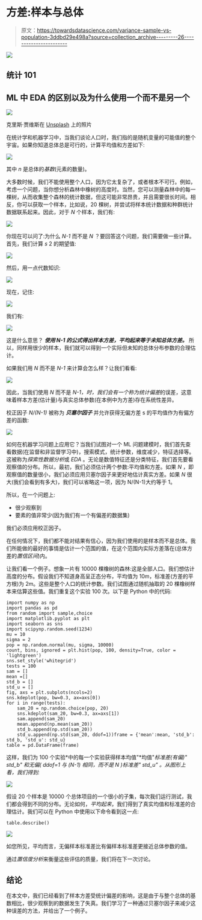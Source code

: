 # 方差:样本与总体

> 原文：<https://towardsdatascience.com/variance-sample-vs-population-3ddbd29e498a?source=collection_archive---------26----------------------->

![](img/d5372f3537f8db29db75ffdf2114add3.png)

## 统计 101

## ML 中 EDA 的区别以及为什么使用一个而不是另一个

![](img/a9a1687e4b2f7398bb42fd2189666393.png)

克里斯·贾维斯在 [Unsplash](https://unsplash.com/s/photos/abacus?utm_source=unsplash&utm_medium=referral&utm_content=creditCopyText) 上的照片

在统计学和机器学习中，当我们谈论人口时，我们指的是随机变量的可能值的整个宇宙。如果你知道总体总是可行的，计算平均值和方差如下:

![](img/97e74bb2f64731c2e60e574c84107310.png)

其中 *n* 是总体的*基数*(元素的数量)。

大多数时候，我们不能使用整个人口，因为它太复杂了，或者根本不可行。例如，考虑一个问题，当你想分析森林中橡树的高度时。当然，您可以测量森林中的每一棵树，从而收集整个森林的统计数据，但这可能非常昂贵，并且需要很长时间。相反，你可以获取一个样本，比如说，20 棵树，并尝试将样本统计数据和种群统计数据联系起来。因此，对于 *N* 个样本，我们有:

![](img/b991c3373b88bb6429de763e3ad56bfd.png)

你现在可以问了:为什么 *N-1* 而不是 *N* ？要回答这个问题，我们需要做一些计算。首先，我们计算 *s* 2 的期望值:

![](img/ea3275d1ef6e04bee44d36dc1357c204.png)

然后，用一点代数知识:

![](img/a907ce1ef88b6b4de303cf60a837a8df.png)

现在，记住:

![](img/568b71582ec9fb17ea7ff7ac0ae70496.png)

我们有:

![](img/85abb70ae7e7933627f7ba16e8fce02d.png)

这是什么意思？ ***使用 N-1 的公式得出样本方差，平均起来等于未知总体方差。*** 所以，同样用很少的样本，我们就可以得到一个实际但未知的总体分布参数的合理估计。

如果我们用 *N* 而不是 *N-1* 来计算会怎么样？让我们看看:

![](img/9ae0726ae3c4d88026711e561e3ccb56.png)

因此，当我们使用 *N* 而不是 *N-1，*时，我们会有一个称为*统计偏差*的误差，这意味着样本方差(估计量)与真实总体参数(在本例中为方差)存在系统性差异。

校正因子 *N/(N-1)* 被称为 ***贝塞尔因子*** 并允许获得无偏方差 s 的平均值作为有偏方差的函数:

![](img/d04ae1a9b49f53ebf5afa543673a809d.png)

如何在机器学习问题上应用它？当我们试图对一个 ML 问题建模时，我们首先查看数据(在监督和非监督学习中)，搜索模式，统计参数，维度减少，特征选择等。这被称为*探索性数据分析*或 *EDA* 。无论是数值特征还是分类特征，我们首先要看观察值的分布。所以，最初，我们必须估计两个参数:平均值和方差。如果 *N* ，即观察值的数量很小，我们必须应用贝塞尔因子来更好地估计真实方差。如果 *N* 很大(我们会看到有多大)，我们可以省略这一项，因为 N/(N-1)大约等于 1。

所以，在一个问题上:

*   很少观察到
*   要素的值非常少(因为我们有一个有偏差的数据集)

我们必须应用校正因子。

在任何情况下，我们都不能对结果有信心，因为我们使用的是样本而不是总体。我们所能做的最好的事情是估计一个范围的值，在这个范围内实际方差落在(总体方差的*置信区间*)内。

让我们看一个例子。想象一片有 10000 棵橡树的森林:这是全部人口。我们想估计高度的分布。假设我们不知道身高呈正态分布，平均值为 10m，标准差(方差的平方根)为 2m。这些是整个人口的统计参数。我们试图通过随机抽取的 20 棵橡树样本来估算这些值。我们重复这个实验 100 次。以下是 Python 中的代码:

```
import numpy as np
import pandas as pd
from random import sample,choice
import matplotlib.pyplot as plt
import seaborn as sns
import scipynp.random.seed(1234)
mu = 10
sigma = 2
pop = np.random.normal(mu, sigma, 10000)
count, bins, ignored = plt.hist(pop, 100, density=True, color = 'lightgreen')
sns.set_style('whitegrid')
tests = 100
sam = []
mean =[]
std_b = []
std_u = []
fig, axs = plt.subplots(ncols=2)
sns.kdeplot(pop, bw=0.3, ax=axs[0])
for i in range(tests):
    sam_20 = np.random.choice(pop, 20)
    sns.kdeplot(sam_20, bw=0.3, ax=axs[1])
    sam.append(sam_20)
    mean.append(np.mean(sam_20))
    std_b.append(np.std(sam_20))
    std_u.append(np.std(sam_20, ddof=1))frame = {'mean':mean, 'std_b': std_b, 'std_u': std_u}
table = pd.DataFrame(frame)
```

这样，我们为 100 个实验*中的每一个实验获得样本均值"*均值"*标准差(有偏)" *std_b"* 和无偏( *ddof=1* 与 *(N-1)* 相同，而不是 *N* )标准差" *std_u"* 。从图形上看，我们得到:*

![](img/747255c2d951d0394c508c73d4077d88.png)

假设 20 个样本是 10000 个总体项目的一个很小的子集，每次我们运行测试，我们都会得到不同的分布。无论如何，*平均起来*，我们得到了真实均值和标准差的合理估计。我们可以在 Python 中使用以下命令看到这一点:

```
table.describe()
```

![](img/04fa19e3428c223efaa0bf9d0adc296f.png)

如您所见，平均而言，无偏样本标准差比有偏样本标准差更接近总体参数的值。

通过*置信度分析*来衡量这些评估的质量，我们将在下一次讨论。

## 结论

在本文中，我们已经看到了样本方差受统计偏差的影响，这是由于与整个总体的基数相比，很少观察到的数据发生了失真。我们学习了一种通过贝塞尔因子来减少这种误差的方法，并给出了一个例子。